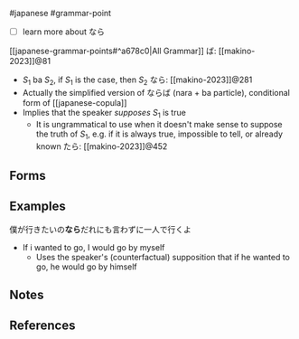 #japanese #grammar-point 
- [ ] learn more about なら

[[japanese-grammar-points#^a678c0|All Grammar]]
ば: [[makino-2023]]@81
- $S_1$ ba $S_2$, if $S_1$ is the case, then $S_2$ 
なら: [[makino-2023]]@281
- Actually the simplified version of ならば (nara + ba particle), conditional form of [[japanese-copula]]
- Implies that the speaker *supposes* $S_1$ is true
	- It is ungrammatical to use when it doesn't make sense to suppose the truth of $S_1$, e.g. if it is always true, impossible to tell, or already known
たら: [[makino-2023]]@452


## Forms
## Examples
僕が行きたいの**なら**だれにも言わずに一人で行くよ
- If i wanted to go, I would go by myself
	- Uses the speaker's (counterfactual) supposition that if he wanted to go, he would go by himself
## Notes
## References
